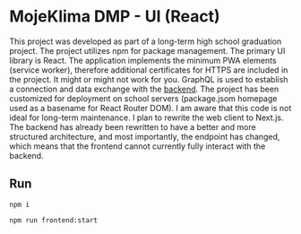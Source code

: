# MojeKlima DMP - UI (React)

This project was developed as part of a long-term high school graduation project.
The project utilizes npm for package management.
The primary UI library is React.
The application implements the minimum PWA elements (service worker), therefore additional certificates for
HTTPS are included in the project. It might or might not work for you.
GraphQL is used to establish a connection and data exchange with the [backend](https://github.com/RamoFX/mojeklima-api-php).
The project has been customized for deployment on school servers (package.jsom homepage used as a basename for React Router DOM). 
I am aware that this code is not ideal for long-term maintenance.
I plan to rewrite the web client to Next.js.
The backend has already been rewritten to have a better and more structured architecture, and most
importantly, the endpoint has changed, which means that the frontend cannot currently fully interact with the
backend.

## Run

`npm i`

`npm run frontend:start`
